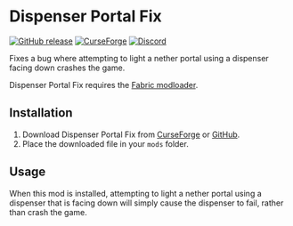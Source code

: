# Dispenser Portal Fix

[![GitHub release](https://img.shields.io/github/release/haykam821/Dispenser-Portal-Fix.svg?style=popout&label=github)](https://github.com/haykam821/Dispenser-Portal-Fix/releases/latest)
[![CurseForge](https://img.shields.io/static/v1?style=popout&label=curseforge&message=project&color=6441A4)](https://www.curseforge.com/minecraft/mc-mods/dispenser-portal-fix)
[![Discord](https://img.shields.io/static/v1?style=popout&label=chat&message=discord&color=7289DA)](https://discord.gg/YtnXecuAwF)

Fixes a bug where attempting to light a nether portal using a dispenser facing down crashes the game.

Dispenser Portal Fix requires the [Fabric modloader](https://fabricmc.net/use/).

## Installation

1. Download Dispenser Portal Fix from [CurseForge](https://www.curseforge.com/minecraft/mc-mods/dispenser-portal-fix/files) or [GitHub](https://github.com/haykam821/Dispenser-Portal-Fix/releases).
2. Place the downloaded file in your `mods` folder.

## Usage

When this mod is installed, attempting to light a nether portal using a dispenser that is facing down will simply cause the dispenser to fail, rather than crash the game.
